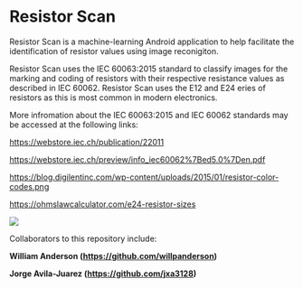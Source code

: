 # Resistor Scan
Resistor Scan is a machine-learning Android application to help facilitate the identification of resistor values using image reconigiton. 

Resistor Scan uses the IEC 60063:2015 standard to classify images for the marking and coding of resistors with their respective resistance values as described in IEC 60062. Resistor Scan uses the E12 and E24 eries of resistors as this is most common in modern electronics. 

More infromation about the IEC 60063:2015 and IEC 60062 standards may be accessed at the following links:

https://webstore.iec.ch/publication/22011

https://webstore.iec.ch/preview/info_iec60062%7Bed5.0%7Den.pdf

https://blog.digilentinc.com/wp-content/uploads/2015/01/resistor-color-codes.png

https://ohmslawcalculator.com/e24-resistor-sizes

![](Documentation/Readme_Images/resistorvalues.JPG)

Collaborators to this repository include:

**William Anderson (https://github.com/willpanderson)**

**Jorge Avila-Juarez (https://github.com/jxa3128)**
